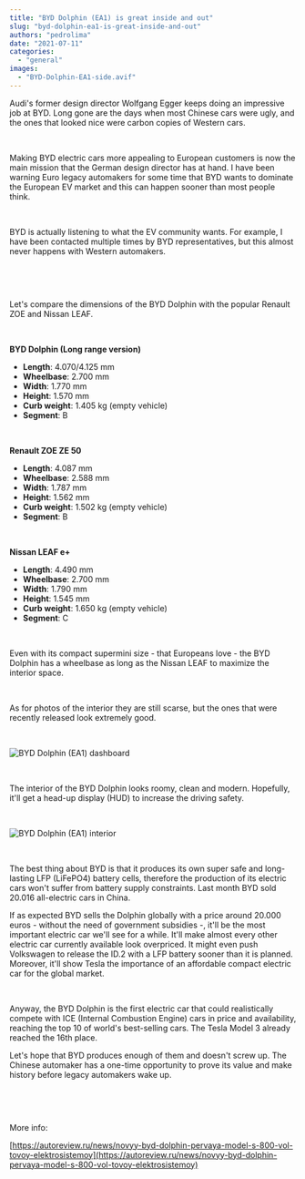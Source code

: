 ```yaml
---
title: "BYD Dolphin (EA1) is great inside and out"
slug: "byd-dolphin-ea1-is-great-inside-and-out"
authors: "pedrolima"
date: "2021-07-11"
categories: 
  - "general"
images: 
  - "BYD-Dolphin-EA1-side.avif"
---
```


Audi's former design director Wolfgang Egger keeps doing an impressive job at BYD. Long gone are the days when most Chinese cars were ugly, and the ones that looked nice were carbon copies of Western cars.

 

Making BYD electric cars more appealing to European customers is now the main mission that the German design director has at hand. I have been warning Euro legacy automakers for some time that BYD wants to dominate the European EV market and this can happen sooner than most people think.

 

BYD is actually listening to what the EV community wants. For example, I have been contacted multiple times by BYD representatives, but this almost never happens with Western automakers.

 

 

Let's compare the dimensions of the BYD Dolphin with the popular Renault ZOE and Nissan LEAF.

 

**BYD Dolphin (Long range version)**

- **Length**: 4.070/4.125 mm
- **Wheelbase**: 2.700 mm
- **Width**: 1.770 mm
- **Height**: 1.570 mm
- **Curb weight**: 1.405 kg (empty vehicle)
- **Segment**: B

 

**Renault ZOE ZE 50**

- **Length**: 4.087 mm
- **Wheelbase**: 2.588 mm
- **Width**: 1.787 mm
- **Height**: 1.562 mm
- **Curb weight**: 1.502 kg (empty vehicle)
- **Segment**: B

 

**Nissan LEAF e+**

- **Length**: 4.490 mm
- **Wheelbase**: 2.700 mm
- **Width**: 1.790 mm
- **Height**: 1.545 mm
- **Curb weight**: 1.650 kg (empty vehicle)
- **Segment**: C

 

Even with its compact supermini size - that Europeans love - the BYD Dolphin has a wheelbase as long as the Nissan LEAF to maximize the interior space.

 

As for photos of the interior they are still scarse, but the ones that were recently released look extremely good.

 

![BYD Dolphin (EA1) dashboard](images/BYD-Dolphin-EA1-dashboard.avif)

 

The interior of the BYD Dolphin looks roomy, clean and modern. Hopefully, it'll get a head-up display (HUD) to increase the driving safety.

 

![BYD Dolphin (EA1) interior](images/BYD-Dolphin-EA1-interior.avif)

 

The best thing about BYD is that it produces its own super safe and long-lasting LFP (LiFePO4) battery cells, therefore the production of its electric cars won't suffer from battery supply constraints. Last month BYD sold 20.016 all-electric cars in China.

If as expected BYD sells the Dolphin globally with a price around 20.000 euros - without the need of government subsidies -, it'll be the most important electric car we'll see for a while. It'll make almost every other electric car currently available look overpriced. It might even push Volkswagen to release the ID.2 with a LFP battery sooner than it is planned. Moreover, it'll show Tesla the importance of an affordable compact electric car for the global market.

 

Anyway, the BYD Dolphin is the first electric car that could realistically compete with ICE (Internal Combustion Engine) cars in price and availability, reaching the top 10 of world's best-selling cars. The Tesla Model 3 already reached the 16th place.

Let's hope that BYD produces enough of them and doesn't screw up. The Chinese automaker has a one-time opportunity to prove its value and make history before legacy automakers wake up.

 

 

More info:

[https://autoreview.ru/news/novyy-byd-dolphin-pervaya-model-s-800-vol-tovoy-elektrosistemoy](https://autoreview.ru/news/novyy-byd-dolphin-pervaya-model-s-800-vol-tovoy-elektrosistemoy)
